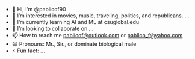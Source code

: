 - 👋 Hi, I’m @pablicof90
- 👀 I’m interested in movies, music, traveling, politics, and republicans. ...
- 🌱 I’m currently learning AI and ML at csuglobal.edu
- 💞️ I’m looking to collaborate on ...
- 📫 How to reach me pablicof@outlook.com or pablico_f@yahoo.com
- 😄 Pronouns: Mr., Sir., or dominate biological male 
- ⚡ Fun fact: ...

<!---
pablicof90/pablicof90 is a ✨ special ✨ repository because its `README.md` (this file) appears on your GitHub profile.
You can click the Preview link to take a look at your changes.
--->
